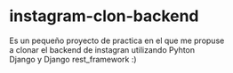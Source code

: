 # instagram-clon-backend

Es un pequeño proyecto de practica en el que me propuse <br/>
a clonar el backend de instagran utilizando Pyhton <br/>
Django y Django rest_framework  :)


